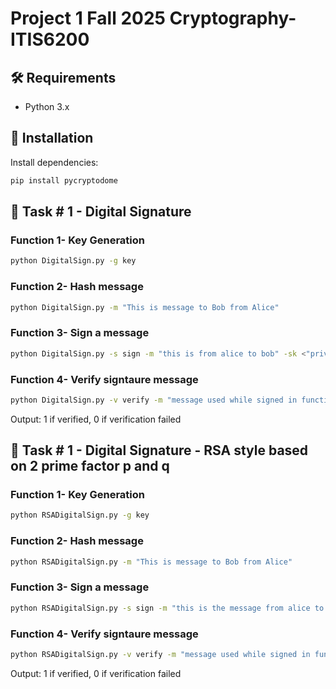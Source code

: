 # Project 1 Fall 2025 Cryptography- ITIS6200
## 🛠️ Requirements

- Python 3.x
## 🧰 Installation

Install dependencies:
```bash
pip install pycryptodome
```

## 🚀 Task # 1 - Digital Signature

### Function 1- Key Generation
```bash
python DigitalSign.py -g key
```
### Function 2- Hash message

```bash
python DigitalSign.py -m "This is message to Bob from Alice"
```
### Function 3- Sign a message

```bash
python DigitalSign.py -s sign -m "this is from alice to bob" -sk <"private key from Function 1 output">
```
### Function 4- Verify signtaure message

```bash
python DigitalSign.py -v verify -m "message used while signed in function 3" -pk "public key from function 1 output" -ss "signature from function 3 output"
```
Output: 1 if verified, 0 if verification failed

## 🚀 Task # 1 - Digital Signature - RSA style based on 2 prime factor p and q 
### Function 1- Key Generation
```bash
python RSADigitalSign.py -g key
```
### Function 2- Hash message

```bash
python RSADigitalSign.py -m "This is message to Bob from Alice"
```
### Function 3- Sign a message

```bash
python RSADigitalSign.py -s sign -m "this is the message from alice to Bob" -d "private key 'd' from Function 1" -N "public key 'N' from function 1"
```
### Function 4- Verify signtaure message

```bash
python RSADigitalSign.py -v verify -m "message used while signed in function 3" -e "public key exponent 'e' from function 1" -N "public key 'N' from function 1" -ss "signature genetaed in function 3"
```
Output: 1 if verified, 0 if verification failed
